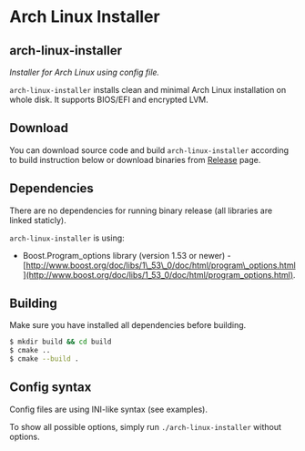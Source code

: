 Arch Linux Installer
====================

arch-linux-installer
--------------------
*Installer for Arch Linux using config file.*

`arch-linux-installer` installs clean and minimal Arch Linux installation 
on whole disk. 
It supports BIOS/EFI and encrypted LVM.

Download
--------
You can download source code and build `arch-linux-installer` according to build 
instruction below or download binaries from [Release](https://github.com/brano-holy/arch-linux-installer/releases) 
page.

Dependencies
------------
There are no dependencies for running binary release (all libraries are linked 
staticly).

`arch-linux-installer` is using:

* Boost.Program_options library (version 1.53 
or newer) - [http://www.boost.org/doc/libs/1\_53\_0/doc/html/program\_options.html](http://www.boost.org/doc/libs/1_53_0/doc/html/program_options.html).

Building
--------
Make sure you have installed all dependencies before building.

```bash
$ mkdir build && cd build
$ cmake ..
$ cmake --build .
```

Config syntax
-------------
Config files are using INI-like syntax (see examples).

To show all possible options, simply run `./arch-linux-installer` without options.
